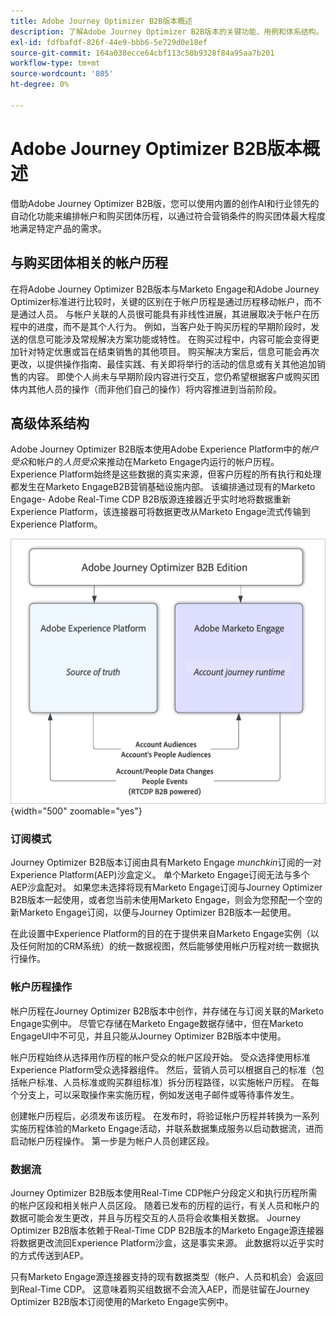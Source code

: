 ```yaml
---
title: Adobe Journey Optimizer B2B版本概述
description: 了解Adobe Journey Optimizer B2B版本的关键功能、用例和体系结构。
exl-id: fdfbafdf-826f-44e9-bbb6-5e729d0e18ef
source-git-commit: 164a038ecce64cbf113c50b9328f84a95aa7b201
workflow-type: tm+mt
source-wordcount: '805'
ht-degree: 0%

---
```


# Adobe Journey Optimizer B2B版本概述

借助Adobe Journey Optimizer B2B版，您可以使用内置的创作AI和行业领先的自动化功能来编排帐户和购买团体历程，以通过符合营销条件的购买团体最大程度地满足特定产品的需求。

## 与购买团体相关的帐户历程

在将Adobe Journey Optimizer B2B版本与Marketo Engage和Adobe Journey Optimizer标准进行比较时，关键的区别在于帐户历程是通过历程移动帐户，而不是通过人员。 与帐户关联的人员很可能具有非线性进展，其进展取决于帐户在历程中的进度，而不是其个人行为。 例如，当客户处于购买历程的早期阶段时，发送的信息可能涉及常规解决方案功能或特性。 在购买过程中，内容可能会变得更加针对特定优惠或旨在结束销售的其他项目。 购买解决方案后，信息可能会再次更改，以提供操作指南、最佳实践、有关即将举行的活动的信息或有关其他追加销售的内容。 即使个人尚未与早期阶段内容进行交互，您仍希望根据客户或购买团体内其他人员的操作（而非他们自己的操作）将内容推进到当前阶段。

## 高级体系结构

Adobe Journey Optimizer B2B版本使用Adobe Experience Platform中的&#x200B;_帐户受众_&#x200B;和帐户的&#x200B;_人员受众_&#x200B;来推动在Marketo Engage内运行的帐户历程。 Experience Platform始终是这些数据的真实来源，但客户历程的所有执行和处理都发生在Marketo EngageB2B营销基础设施内部。 该编排通过现有的Marketo Engage- Adobe Real-Time CDP B2B版源连接器近乎实时地将数据重新Experience Platform，该连接器可将数据更改从Marketo Engage流式传输到Experience Platform。

![高级数据架构](./assets/high-level-data-architecture.png){width="500" zoomable="yes"}

### 订阅模式

Journey Optimizer B2B版本订阅由具有Marketo Engage _munchkin_&#x200B;订阅的一对Experience Platform(AEP)沙盒定义。 单个Marketo Engage订阅无法与多个AEP沙盒配对。 如果您未选择将现有Marketo Engage订阅与Journey Optimizer B2B版本一起使用，或者您当前未使用Marketo Engage，则会为您预配一个空的新Marketo Engage订阅，以便与Journey Optimizer B2B版本一起使用。

在此设置中Experience Platform的目的在于提供来自Marketo Engage实例（以及任何附加的CRM系统）的统一数据视图，然后能够使用帐户历程对统一数据执行操作。

### 帐户历程操作

帐户历程在Journey Optimizer B2B版本中创作，并存储在与订阅关联的Marketo Engage实例中。 尽管它存储在Marketo Engage数据存储中，但在Marketo EngageUI中不可见，并且只能从Journey Optimizer B2B版本中使用。

帐户历程始终从选择用作历程的帐户受众的帐户区段开始。 受众选择使用标准Experience Platform受众选择器组件。 然后，营销人员可以根据自己的标准（包括帐户标准、人员标准或购买群组标准）拆分历程路径，以实施帐户历程。 在每个分支上，可以采取操作来实施历程，例如发送电子邮件或等待事件发生。

创建帐户历程后，必须发布该历程。 在发布时，将验证帐户历程并转换为一系列实施历程体验的Marketo Engage活动，并联系数据集成服务以启动数据流，进而启动帐户历程操作。 第一步是为帐户人员创建区段。

### 数据流

Journey Optimizer B2B版本使用Real-Time CDP帐户分段定义和执行历程所需的帐户区段和相关帐户人员区段。 随着已发布的历程的运行，有关人员和帐户的数据可能会发生更改，并且与历程交互的人员将会收集相关数据。 Journey Optimizer B2B版本依赖于Real-Time CDP B2B版本的Marketo Engage源连接器将数据更改流回Experience Platform沙盒，这是事实来源。  此数据将以近乎实时的方式传送到AEP。

只有Marketo Engage源连接器支持的现有数据类型（帐户、人员和机会）会返回到Real-Time CDP。 这意味着购买组数据不会流入AEP，而是驻留在Journey Optimizer B2B版本订阅使用的Marketo Engage实例中。

